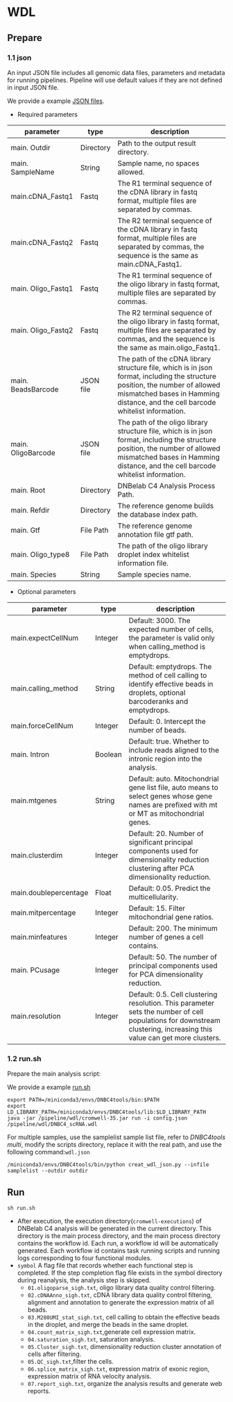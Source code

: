 # **WDL**



## Prepare

### 1.1 json

An input JSON file includes all genomic data files, parameters and metadata for running pipelines. Pipeline will use default values if they are not defined in  input JSON file.

We provide a example [JSON files](../example/wdl/config.json).

- Required parameters

| parameter          | type      | description                                                  |
| ------------------ | --------- | ------------------------------------------------------------ |
| main. Outdir       | Directory | Path to the output result directory.                         |
| main. SampleName   | String    | Sample name, no spaces allowed.                              |
| main.cDNA_Fastq1   | Fastq     | The R1 terminal sequence of the cDNA library in fastq format, multiple files are separated by commas. |
| main.cDNA_Fastq2   | Fastq     | The R2 terminal sequence of the cDNA library in fastq format, multiple files are separated by commas, the sequence is the same as main.cDNA_Fastq1. |
| main. Oligo_Fastq1 | Fastq     | The R1 terminal sequence of the oligo library in fastq format, multiple files are separated by commas. |
| main. Oligo_Fastq2 | Fastq     | The R2 terminal sequence of the oligo library in fastq format, multiple files are separated by commas, and the sequence is the same as main.oligo_Fastq1. |
| main. BeadsBarcode | JSON file | The path of the cDNA library structure file, which is in json format, including the structure position, the number of allowed mismatched bases in Hamming distance, and the cell barcode whitelist information. |
| main. OligoBarcode | JSON file | The path of the oligo library structure file, which is in json format, including the structure position, the number of allowed mismatched bases in Hamming distance, and the cell barcode whitelist information. |
| main. Root         | Directory | DNBelab C4 Analysis Process Path.                            |
| main. Refdir       | Directory | The reference genome builds the database index path.         |
| main. Gtf          | File Path | The reference genome annotation file gtf path.               |
| main. Oligo_type8  | File Path | The path of the oligo library droplet index whitelist information file. |
| main. Species      | String    | Sample species name.                                         |

- Optional parameters

| parameter             | type    | description                                                  |
| --------------------- | ------- | ------------------------------------------------------------ |
| main.expectCellNum    | Integer | Default: 3000. The expected number of cells, the parameter is valid only when calling_method is emptydrops. |
| main.calling_method   | String  | Default: emptydrops. The method of cell calling to identify effective beads in droplets, optional barcoderanks and emptydrops. |
| main.forceCellNum     | Integer | Default: 0. Intercept the number of beads.                   |
| main. Intron          | Boolean | Default: true. Whether to include reads aligned to the intronic region into the analysis. |
| main.mtgenes          | String  | Default: auto. Mitochondrial gene list file, auto means to select genes whose gene names are prefixed with mt or MT as mitochondrial genes. |
| main.clusterdim       | Integer | Default: 20. Number of significant principal components used for dimensionality reduction clustering after PCA dimensionality reduction. |
| main.doublepercentage | Float   | Default: 0.05. Predict the multicellularity.                 |
| main.mitpercentage    | Integer | Default: 15. Filter mitochondrial gene ratios.               |
| main.minfeatures      | Integer | Default: 200. The minimum number of genes a cell contains.   |
| main. PCusage         | Integer | Default: 50. The number of principal components used for PCA dimensionality reduction. |
| main.resolution       | Integer | Default: 0.5. Cell clustering resolution. This parameter sets the number of cell populations for downstream clustering, increasing this value can get more clusters. |



### 1.2 run.sh

Prepare the main analysis script:

We provide a example [run.sh](../example/wdl/run.sh)

```shell
export PATH=/miniconda3/envs/DNBC4tools/bin:$PATH
export LD_LIBRARY_PATH=/miniconda3/envs/DNBC4tools/lib:$LD_LIBRARY_PATH
java -jar /pipeline/wdl/cromwell-35.jar run -i config.json /pipeline/wdl/DNBC4_scRNA.wdl
```

For multiple samples, use the samplelist sample list file, refer to *DNBC4tools multi*, modify the scripts directory, replace it with the real path, and use the following command:`wdl.json`

```shell
/miniconda3/envs/DNBC4tools/bin/python creat_wdl_json.py --infile samplelist --outdir outdir
```



## Run

```shell
sh run.sh
```

- After execution, the execution directory(`cromwell-executions`) of DNBelab C4 analysis will be generated in the current directory. This directory is the main process directory, and the main process directory contains the workflow id. Each run, a workflow id will be automatically generated. Each workflow id contains task running scripts and running logs corresponding to four functional modules. 
- `symbol` A flag file that records whether each functional step is completed. If the step completion flag file exists in the symbol directory during reanalysis, the analysis step is skipped.
  - `01.oligoparse_sigh.txt`, oligo library data quality control filtering.
  - `02.cDNAAnno_sigh.txt`, cDNA library data quality control filtering, alignment and annotation to generate the expression matrix of all beads.
  - `03.M280UMI_stat_sigh.txt`, cell calling to obtain the effective beads in the droplet, and merge the beads in the same droplet.
  - `04.count_matrix_sigh.txt`,generate cell expression matrix.
  - `04.saturation_sigh.txt`, saturation analysis.
  - `05.Cluster_sigh.txt`, dimensionality reduction cluster annotation of cells after filtering.
  - `05.QC_sigh.txt`,filter the cells.
  - `06.splice_matrix_sigh.txt`, expression matrix of exonic region, expression matrix of RNA velocity analysis.
  - `07.report_sigh.txt`, organize the analysis results and generate web reports.
